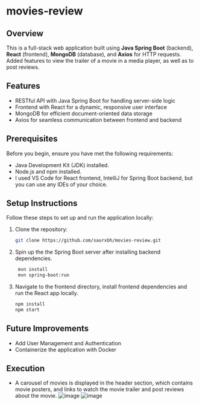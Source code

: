 # movies-review

## Overview  
This is a full-stack web application built using **Java Spring Boot** (backend), **React** (frontend), **MongoDB** (database), and **Axios** for HTTP requests. Added features to view the trailer of a movie in a media player, as well as to post reviews.

## Features  
- RESTful API with Java Spring Boot for handling server-side logic  
- Frontend with React for a dynamic, responsive user interface  
- MongoDB for efficient document-oriented data storage  
- Axios for seamless communication between frontend and backend

## Prerequisites

Before you begin, ensure you have met the following requirements:
- Java Development Kit (JDK) installed.
- Node.js and npm installed.
- I used VS Code for React frontend, IntelliJ for Spring Boot backend, but you can use any IDEs of your choice.

## Setup Instructions  

Follow these steps to set up and run the application locally:

1. Clone the repository:

   ```bash
   git clone https://github.com/saurxbh/movies-review.git

2. Spin up the the Spring Boot server after installing backend dependencies.

   ```bash
    mvn install  
    mvn spring-boot:run

3. Navigate to the frontend directory, install frontend dependencies and run the React app locally.

   ```bash
   npm install
   npm start

## Future Improvements

- Add User Management and Authentication
- Containerize the application with Docker

## Execution

- A carousel of movies is displayed in the header section, which contains movie posters, and links to watch the movie trailer and post reviews about the movie.
![image](images/carousel.png)
![image](images/carousel2.png)


